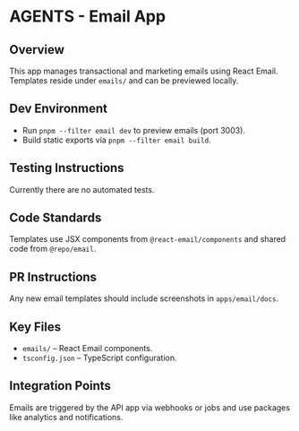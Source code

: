 # AGENTS - Email App

## Overview
This app manages transactional and marketing emails using React Email. Templates reside under `emails/` and can be previewed locally.

## Dev Environment
- Run `pnpm --filter email dev` to preview emails (port 3003).
- Build static exports via `pnpm --filter email build`.

## Testing Instructions
Currently there are no automated tests.

## Code Standards
Templates use JSX components from `@react-email/components` and shared code from `@repo/email`.

## PR Instructions
Any new email templates should include screenshots in `apps/email/docs`.

## Key Files
- `emails/` – React Email components.
- `tsconfig.json` – TypeScript configuration.

## Integration Points
Emails are triggered by the API app via webhooks or jobs and use packages like analytics and notifications.
